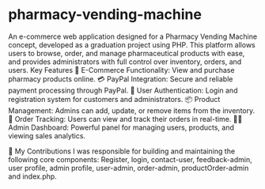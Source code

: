 # pharmacy-vending-machine
An e-commerce web application designed for a Pharmacy Vending Machine concept, developed as a graduation project using PHP. This platform allows users to browse, order, and manage pharmaceutical products with ease, and provides administrators with full control over inventory, orders, and users.
Key Features
🛒 E-Commerce Functionality: View and purchase pharmacy products online.
💳 PayPal Integration: Secure and reliable payment processing through PayPal.
🔑 User Authentication: Login and registration system for customers and administrators.
📦 Product Management: Admins can add, update, or remove items from the inventory.
📁 Order Tracking: Users can view and track their orders in real-time.
🧑‍💼 Admin Dashboard: Powerful panel for managing users, products, and viewing sales analytics.

🧩 My Contributions
I was responsible for building and maintaining the following core components:
Register, login, contact-user, feedback-admin, user profile, admin profile, user-admin, order-admin, productOrder-admin and index.php. 
